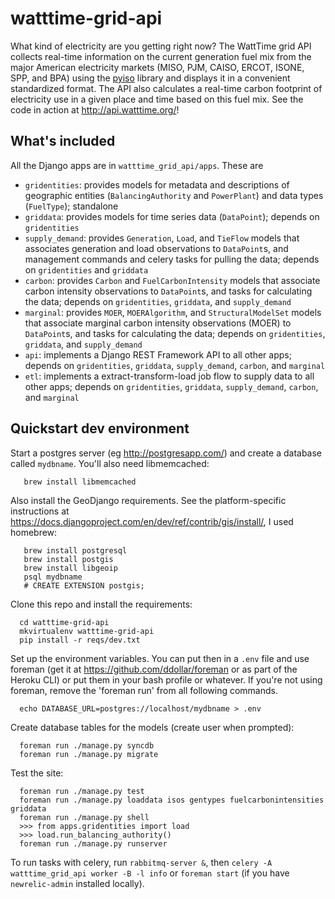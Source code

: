 watttime-grid-api
=================

What kind of electricity are you getting right now? The WattTime grid API collects real-time information on the current generation fuel mix from the major American electricity markets (MISO, PJM, CAISO, ERCOT, ISONE, SPP, and BPA) using the [pyiso](https://github.com/WattTime/pyiso) library and displays it in a convenient standardized format. The API also calculates a real-time carbon footprint of electricity use in a given place and time based on this fuel mix. See the code in action at http://api.watttime.org/!

What's included
---------------
All the Django apps are in `watttime_grid_api/apps`. These are
* `gridentities`: provides models for metadata and descriptions of geographic entities (`BalancingAuthority` and `PowerPlant`) and data types (`FuelType`); standalone
* `griddata`: provides models for time series data (`DataPoint`); depends on `gridentities`
* `supply_demand`: provides `Generation`, `Load`, and `TieFlow` models that associates generation and load observations to `DataPoint`s, and management commands and celery tasks for pulling the data; depends on `gridentities` and `griddata`
* `carbon`: provides `Carbon` and `FuelCarbonIntensity` models that associate carbon intensity observations to `DataPoint`s, and tasks for calculating the data; depends on `gridentities`, `griddata`, and `supply_demand`
* `marginal`: provides `MOER`, `MOERAlgorithm`, and `StructuralModelSet` models that associate marginal carbon intensity observations (MOER) to `DataPoint`s, and tasks for calculating the data; depends on `gridentities`, `griddata`, and `supply_demand`
* `api`: implements a Django REST Framework API to all other apps; depends on `gridentities`, `griddata`, `supply_demand`, `carbon`, and `marginal`
* `etl`: implements a extract-transform-load job flow to supply data to all other apps; depends on `gridentities`, `griddata`, `supply_demand`, `carbon`, and `marginal`


Quickstart dev environment
-----------
Start a postgres server (eg http://postgresapp.com/) and create a database called <code>mydbname</code>.
You'll also need libmemcached:

       brew install libmemcached

Also install the GeoDjango requirements. See the platform-specific instructions at 
https://docs.djangoproject.com/en/dev/ref/contrib/gis/install/,
I used homebrew:

       brew install postgresql
       brew install postgis
       brew install libgeoip
       psql mydbname
       # CREATE EXTENSION postgis;

Clone this repo and install the requirements:

      cd watttime-grid-api
      mkvirtualenv watttime-grid-api
      pip install -r reqs/dev.txt

Set up the environment variables. You can put then in a <code>.env</code> file and use foreman
(get it at https://github.com/ddollar/foreman or as part of the Heroku CLI)
or put them in your bash profile or whatever.
If you're not using foreman, remove the 'foreman run' from all following commands.

      echo DATABASE_URL=postgres://localhost/mydbname > .env

Create database tables for the models (create user when prompted):

      foreman run ./manage.py syncdb
      foreman run ./manage.py migrate

Test the site:

      foreman run ./manage.py test
      foreman run ./manage.py loaddata isos gentypes fuelcarbonintensities griddata
      foreman run ./manage.py shell
      >>> from apps.gridentities import load
      >>> load.run_balancing_authority()
      foreman run ./manage.py runserver

To run tasks with celery, run <code>rabbitmq-server &</code>, then
<code>celery -A watttime_grid_api worker -B -l info</code>
or
<code>foreman start</code> (if you have <code>newrelic-admin</code> installed locally).
